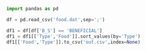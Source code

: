 
```python
import pandas as pd

df = pd.read_csv('food.dat',sep=';')
```

```python
df1 = df[df['B_S'] == 'BENEFICIAL']
df1 = df1[['Type','Food']].sort_values(by='Type')
df1[['Food','Type']].to_csv('out.csv',index=None)
```










